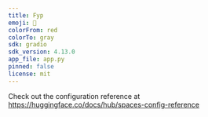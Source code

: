 ```yaml
---
title: Fyp
emoji: 👀
colorFrom: red
colorTo: gray
sdk: gradio
sdk_version: 4.13.0
app_file: app.py
pinned: false
license: mit
---
```


Check out the configuration reference at https://huggingface.co/docs/hub/spaces-config-reference
